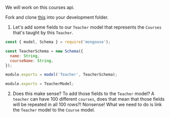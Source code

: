 We will work on this courses api.

Fork and clone [this](https://github.com/JoinCODED/Demo-Express-M5-noSql-Courses) into your development folder.

1. Let's add some fields to our `Teacher` model that represents the `Courses` that's taught by this `Teacher`.

```js
const { model, Schema } = require('mongoose');

const TeacherSchema = new Schema({
  name: String,
  courseName: String,
});

module.exports = model('Teacher', TeacherSchema);

module.exports = TeacherModel;
```

2. Does this make sense? To add those fields to the `Teacher` model? A `teacher` can have 100 different `courses`, does that mean that those fields will be repeated in all 100 rows?! Nonsense! What we need to do is link the `Teacher` model to the `Course` model.
